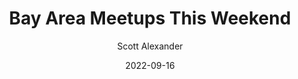 ---
layout: podcast
title: "Bay Area Meetups This Weekend"
author: Scott Alexander
description: https://astralcodexten.substack.com/p/bay-area-meetups-this-weekend
date: 2022-09-16
length: 418385
duration: 104
guid: bay-area-meetups-this-weekend
---